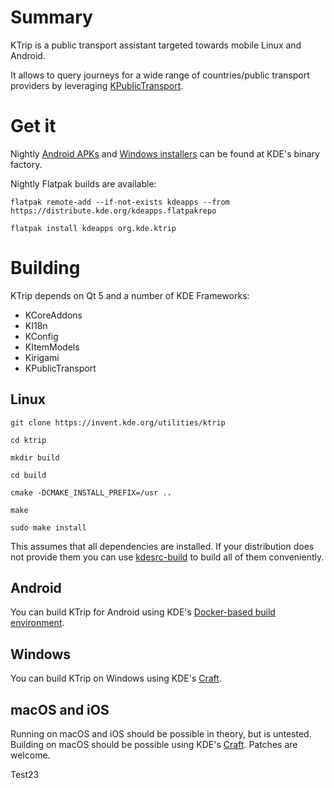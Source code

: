 # Summary
KTrip is a public transport assistant targeted towards mobile Linux and Android.

It allows to query journeys for a wide range of countries/public transport providers by leveraging [KPublicTransport](https://cgit.kde.org/kpublictransport.git/).

# Get it

Nightly [Android APKs](https://binary-factory.kde.org/view/Android/job/KTrip_android/) and [Windows installers](https://binary-factory.kde.org/view/Windows%2064-bit/job/KTrip_Nightly_win64/) can be found at KDE's binary factory.

Nightly Flatpak builds are available:

`flatpak remote-add --if-not-exists kdeapps --from https://distribute.kde.org/kdeapps.flatpakrepo`

`flatpak install kdeapps org.kde.ktrip`

# Building

KTrip depends on Qt 5 and a number of KDE Frameworks:
- KCoreAddons
- KI18n
- KConfig
- KItemModels
- Kirigami
- KPublicTransport

## Linux

`git clone https://invent.kde.org/utilities/ktrip`

`cd ktrip`

`mkdir build`

`cd build`

`cmake -DCMAKE_INSTALL_PREFIX=/usr ..`

`make`

`sudo make install`

This assumes that all dependencies are installed. If your distribution does not provide them you can use [kdesrc-build](https://kdesrc-build.kde.org/) to build all of them conveniently.

## Android

You can build KTrip for Android using KDE's [Docker-based build environment](https://community.kde.org/Android/Environment_via_Container).

## Windows

You can build KTrip on Windows using KDE's [Craft](https://community.kde.org/Craft).

## macOS and iOS

Running on macOS and iOS should be possible in theory, but is untested. Building on macOS should be possible using KDE's [Craft](https://community.kde.org/Craft). Patches are welcome.

Test23
